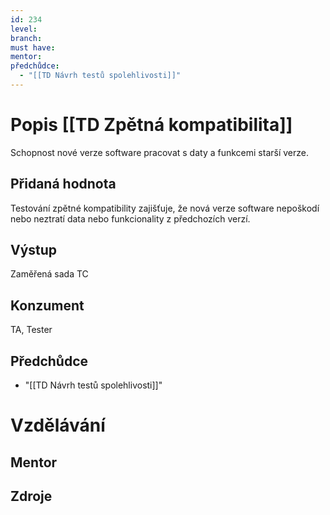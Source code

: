 ```yaml
---
id: 234
level: 
branch: 
must have: 
mentor: 
předchůdce: 
  - "[[TD Návrh testů spolehlivosti]]"
---
```



# Popis [[TD Zpětná kompatibilita]]
Schopnost nové verze software pracovat s daty a funkcemi starší verze.

## Přidaná hodnota
Testování zpětné kompatibility zajišťuje, že nová verze software nepoškodí nebo neztratí data nebo funkcionality z předchozích verzí.

## Výstup
Zaměřená sada TC

## Konzument
TA, Tester

## Předchůdce

  - "[[TD Návrh testů spolehlivosti]]"

# Vzdělávání


## Mentor


## Zdroje